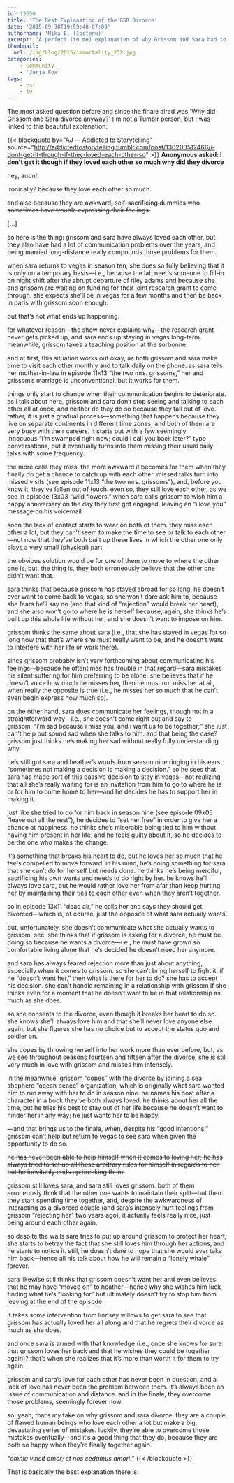 ```yaml
---
id: 13650
title: 'The Best Explanation of the GSR Divorce'
date: '2015-09-30T19:59:48-07:00'
authorname: 'Mika E. (Ipstenu)'
excerpt: 'A perfect (to me) explanation of why Grissom and Sara had to divorce.'
thumbnail:
  url: /img/blog/2015/immortality_252.jpg
categories:
    - Community
    - 'Jorja Fox'
tags:
    - csi
    - tv
---
```


The most asked question before and since the finale aired was 'Why did Grissom and Sara divorce anyway?' I'm not a Tumblr person, but I was linked to this beautiful explanation:

{{< blockquote by="AJ -- Addicted to Storytelling" source="http://addictedtostorytelling.tumblr.com/post/130203512466/i-dont-get-it-though-if-they-loved-each-other-so" >}}
**Anonymous asked: I don't get it though if they loved each other so much why did they divorce**

hey, anon!

ironically? because they love each other so much.

~~and also because they are awkward, self-sacrificing dummies who sometimes have trouble expressing their feelings.~~

[...]

so here is the thing: grissom and sara have always loved each other, but they also have had a lot of communication problems over the years, and being married long-distance really compounds those problems for them.

when sara returns to vegas in season ten, she does so fully believing that it is only on a temporary basis—i.e., because the lab needs someone to fill-in on night shift after the abrupt departure of riley adams and because she and grissom are waiting on funding for their joint research grant to come through. she expects she’ll be in vegas for a few months and then be back in paris with grissom soon enough.

but that’s not what ends up happening.

for whatever reason—the show never explains why—the research grant never gets picked up, and sara ends up staying in vegas long-term. meanwhile, grissom takes a teaching position at the sorbonne.

and at first, this situation works out okay, as both grissom and sara make time to visit each other monthly and to talk daily on the phone. as sara tells her mother-in-law in episode 11x13 “the two mrs. grissoms,” her and grissom’s marriage is unconventional, but it works for them.

things only start to change when their communication begins to deteriorate. as i talk about here, grissom and sara don’t stop seeing and talking to each other all at once, and neither do they do so because they fall out of love. rather, it is just a gradual process—something that happens because they live on separate continents in different time zones, and both of them are very busy with their careers. it starts out with a few seemingly innocuous “i’m swamped right now; could i call you back later?” type conversations, but it eventually turns into them missing their usual daily talks with some frequency.

the more calls they miss, the more awkward it becomes for them when they finally do get a chance to catch up with each other. missed talks turn into missed visits (see episode 11x13 “the two mrs. grissoms”), and, before you know it, they’ve fallen out of touch. even so, they still love each other, as we see in episode 13x03 “wild flowers,” when sara calls grissom to wish him a happy anniversary on the day they first got engaged, leaving an “i love you” message on his voicemail.

soon the lack of contact starts to wear on both of them. they miss each other a lot, but they can’t seem to make the time to see or talk to each other—not now that they’ve both built up these lives in which the other one only plays a very small (physical) part.

the obvious solution would be for one of them to move to where the other one is, but, the thing is, they both erroneously believe that the other one didn’t want that.

sara thinks that because grissom has stayed abroad for so long, he doesn’t ever want to come back to vegas, so she won’t dare ask him to, because she fears he’ll say no (and that kind of “rejection” would break her heart), and she also won’t go to where he is herself because, again, she thinks he’s built up this whole life without her, and she doesn’t want to impose on him.

grissom thinks the same about sara (i.e., that she has stayed in vegas for so long now that that’s where she must really want to be, and he doesn’t want to interfere with her life or work there).

since grissom probably isn’t very forthcoming about communicating his feelings—because he oftentimes has trouble in that regard—sara mistakes his silent suffering for him preferring to be alone; she believes that if he doesn’t voice how much he misses her, then he must not miss her at all, when really the opposite is true (i.e., he misses her so much that he can’t even begin express how much so).

on the other hand, sara does communicate her feelings, though not in a straightforward way—i.e., she doesn’t come right out and say to grissom, “i’m sad because i miss you, and i want us to be together;” she just can’t help but sound sad when she talks to him. and that being the case? grissom just thinks he’s making her sad without really fully understanding why.

he’s still got sara and heather’s words from season nine ringing in his ears: “sometimes not making a decision is making a decision.” so he sees that sara has made sort of this passive decision to stay in vegas—not realizing that all she’s really waiting for is an invitation from him to go to where he is or for him to come home to her—and he decides he has to support her in making it.

just like she tried to do for him back in season nine (see episode 09x05 “leave out all the rest”), he decides to “set her free” in order to give her a chance at happiness. he thinks she’s miserable being tied to him without having him present in her life, and he feels guilty about it, so he decides to be the one who makes the change.

it’s something that breaks his heart to do, but he loves her so much that he feels compelled to move forward. in his mind, he’s doing something for sara that she can’t do for herself but needs done. he thinks he’s being merciful, sacrificing his own wants and needs to do right by her. he knows he’ll always love sara, but he would rather love her from afar than keep hurting her by maintaining their ties to each other even when they aren’t together.

so in episode 13x11 “dead air,” he calls her and says they should get divorced—which is, of course, just the opposite of what sara actually wants.

but, unfortunately, she doesn’t communicate what she actually wants to grissom. see, she thinks that if grissom is asking for a divorce, he must be doing so because he wants a divorce—i.e., he must have grown so comfortable living alone that he’s decided he doesn’t need her anymore.

and sara has always feared rejection more than just about anything, especially when it comes to grissom. so she can’t bring herself to fight it. if he “doesn’t want her,” then what is there for her to do? she has to accept his decision. she can’t handle remaining in a relationship with grissom if she thinks even for a moment that he doesn’t want to be in that relationship as much as she does.

so she consents to the divorce, even though it breaks her heart to do so. she knows she’ll always love him and that she’ll never love anyone else again, but she figures she has no choice but to accept the status quo and soldier on.

she copes by throwing herself into her work more than ever before, but, as we see throughout [seasons fourteen](http://addictedtostorytelling.tumblr.com/post/122197654026/a-gsr-shippers-guide-to-the-galaxy-season) and [fifteen](http://addictedtostorytelling.tumblr.com/post/129711329361/a-gsr-shippers-guide-to-the-galaxy-season) after the divorce, she is still very much in love with grissom and misses him intensely.

in the meanwhile, grissom “copes” with the divorce by joining a sea shepherd “ocean peace” organization, which is originally what sara wanted him to run away with her to do in season nine. he names his boat after a character in a book they’ve both always loved. he thinks about her all the time, but he tries his best to stay out of her life because he doesn’t want to hinder her in any way; he just wants her to be happy.

—and that brings us to the finale, when, despite his “good intentions,” grissom can’t help but return to vegas to see sara when given the opportunity to do so.

~~he has never been able to help himself when it comes to loving her; he has always tried to set up all these arbitrary rules for himself in regards to her, but he inevitably ends up breaking them.~~

grissom still loves sara, and sara still loves grissom. both of them erroneously think that the other one wants to maintain their split—but then they start spending time together, and, despite the awkwardness of interacting as a divorced couple (and sara’s intensely hurt feelings from grissom “rejecting her” two years ago), it actually feels really nice, just being around each other again.

so despite the walls sara tries to put up around grissom to protect her heart, she starts to betray the fact that she still loves him through her actions, and he starts to notice it. still, he doesn’t dare to hope that she would ever take him back—hence all his talk about how he will remain a “lonely whale” forever.

sara likewise still thinks that grissom doesn’t want her and even believes that he may have “moved on” to heather—hence why she wishes him luck finding what he’s “looking for” but ultimately doesn’t try to stop him from leaving at the end of the episode.

it takes some intervention from lindsey willows to get sara to see that grissom has actually loved her all along and that he regrets their divorce as much as she does.

and once sara is armed with that knowledge (i.e., once she knows for sure that grissom loves her back and that he wishes they could be together again)? that’s when she realizes that it’s more than worth it for them to try again.

grissom and sara’s love for each other has never been in question, and a lack of love has never been the problem between them. it’s always been an issue of communication and distance. and in the finale, they overcome those problems, seemingly forever now.

so, yeah, that’s my take on why grissom and sara divorce. they are a couple of flawed human beings who love each other a lot but make a big, devastating series of mistakes. luckily, they’re able to overcome those mistakes eventually—and it’s a good thing that they do, because they are both so happy when they’re finally together again.

_“omnia vincit amor; et nos cedamus amori.”_
{{< /blockquote >}}

That is basically the best explanation there is.
